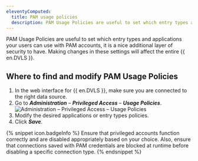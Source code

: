 ```yaml
---
eleventyComputed:
  title: PAM usage policies
  description: PAM Usage Policies are useful to set which entry types and applications your users can use with PAM accounts.
---
```

PAM Usage Policies are useful to set which entry types and applications your users can use with PAM accounts, it is a nice additional layer of security to have. Making changes in these settings will affect the entire {{ en.DVLS }}.

## Where to find and modify PAM Usage Policies
1. In the web interface for {{ en.DVLS }}, make sure you are connected to the right data source.
1. Go to ***Administration*** – ***Privileged Access*** – ***Usage Policies***.
![Administration – Privileged Access – Usage Policies](https://cdnweb.devolutions.net/docs/en/kb/KB0159.png)
1. Modify the desired applications or entry types policies.
1. Click ***Save***.

{% snippet icon.badgeInfo %}
Ensure that privileged accounts function correctly and are disabled appropriately based on your choice. Also, ensure that connections saved with PAM credentials are blocked at runtime before disabling a specific connection type.
{% endsnippet %}
